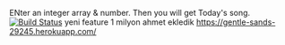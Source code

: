 ENter an integer array &  number. Then you will get Today's song.[![Build Status](https://travis-ci.com/iremkilinc99/myDemoApp.svg?branch=main)](https://travis-ci.com/iremkilinc99/myDemoApp)
yeni feature 1 milyon ahmet ekledik
https://gentle-sands-29245.herokuapp.com/

